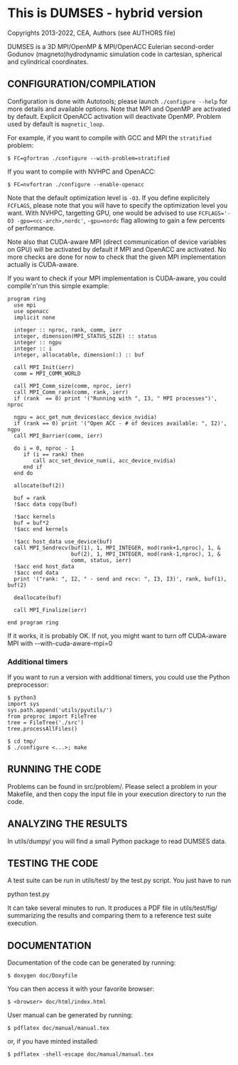# This is DUMSES - hybrid version

Copyrights 2013-2022, CEA, Authors (see AUTHORS file)

DUMSES is a 3D MPI/OpenMP & MPI/OpenACC Eulerian second-order Godunov (magneto)hydrodynamic simulation code in cartesian, spherical and cylindrical coordinates.


## CONFIGURATION/COMPILATION

Configuration is done with Autotools; please launch `./configure --help` for more details and available options. Note that 
MPI and OpenMP are activated by default. Explicit OpenACC activation will deactivate OpenMP. Problem used by default is 
`magnetic_loop`.

For example, if you want to compile with GCC and MPI the `stratified` problem:
```
$ FC=gfortran ./configure --with-problem=stratified
```
If you want to compile with NVHPC and OpenACC:
```
$ FC=nvfortran ./configure --enable-openacc
```

Note that the default optimization level is `-O3`. If you define explicitely `FCFLAGS`, please note that you will have to specify the optimization level you want.
With NVHPC, targetting GPU, one would be advised to use `FCFLAGS='-O3 -gpu=<cc-arch>,nordc'`, `-gpu=nordc` flag allowing to gain a few percents of performance.

Note also that CUDA-aware MPI (direct communication of device variables on GPU) will be activated by default if MPI and OpenACC are activated. 
No more checks are done for now to check that the given MPI implementation actually is CUDA-aware.

If you want to check if your MPI implementation is CUDA-aware, you could compile'n'run this simple example:

```
program ring
  use mpi
  use openacc
  implicit none

  integer :: nproc, rank, comm, ierr
  integer, dimension(MPI_STATUS_SIZE) :: status
  integer :: ngpu
  integer :: i
  integer, allocatable, dimension(:) :: buf

  call MPI_Init(ierr)
  comm = MPI_COMM_WORLD

  call MPI_Comm_size(comm, nproc, ierr)
  call MPI_Comm_rank(comm, rank, ierr)
  if (rank  == 0) print '("Running with ", I3, " MPI processes")', nproc

  ngpu = acc_get_num_devices(acc_device_nvidia)
  if (rank == 0) print '("Open ACC - # of devices available: ", I2)', ngpu
  call MPI_Barrier(comm, ierr)

  do i = 0, nproc - 1
     if (i == rank) then
        call acc_set_device_num(i, acc_device_nvidia)
     end if
  end do

  allocate(buf(2))

  buf = rank
  !$acc data copy(buf)
  
  !$acc kernels
  buf = buf*2
  !$acc end kernels
  
  !$acc host_data use_device(buf)
  call MPI_Sendrecv(buf(1), 1, MPI_INTEGER, mod(rank+1,nproc), 1, &
                    buf(2), 1, MPI_INTEGER, mod(rank-1,nproc), 1, &
                    comm, status, ierr)
  !$acc end host_data
  !$acc end data
  print '("rank: ", I2, " - send and recv: ", I3, I3)', rank, buf(1), buf(2)

  deallocate(buf)

  call MPI_Finalize(ierr)

end program ring
```

If it works, it is probably OK. If not, you might want to turn off CUDA-aware MPI with --with-cuda-aware-mpi=0

### Additional timers

If you want to run a version with additional timers, you could use the Python preprocessor:

```
$ python3
import sys
sys.path.append('utils/pyutils/')
from preproc import FileTree
tree = FileTree('./src')
tree.processAllFiles()

$ cd tmp/
$ ./configure <...>; make
```

## RUNNING THE CODE

Problems can be found in src/problem/. Please select a problem in your Makefile, and then copy the input file in your execution directory to run the code.


## ANALYZING THE RESULTS

In utils/dumpy/ you will find a small Python package to read DUMSES data.


## TESTING THE CODE

A test suite can be run in utils/test/ by the test.py script. You just have to run

python test.py

It can take several minutes to run. It produces a PDF file in utils/test/fig/ summarizing the results and comparing them to a reference test suite execution.


## DOCUMENTATION

Documentation of the code can be generated by running:
```
$ doxygen doc/Doxyfile
```

You can then access it with your favorite browser:
```
$ <browser> doc/html/index.html
```

User manual can be generated by running:
```
$ pdflatex doc/manual/manual.tex
```
or, if you have minted installed:
```
$ pdflatex -shell-escape doc/manual/manual.tex
```
